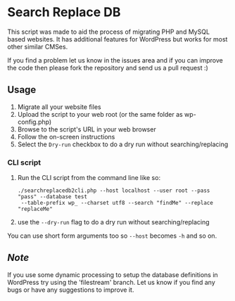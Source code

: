 # Search Replace DB

This script was made to aid the process of migrating PHP and MySQL based websites. It has additional features for WordPress but works for most other similar CMSes.

If you find a problem let us know in the issues area and if you can improve the code then please fork the repository and send us a pull request :)

## Usage

1. Migrate all your website files
2. Upload the script to your web root (or the same folder as wp-config.php)
3. Browse to the script's URL in your web browser
4. Follow the on-screen instructions
5. Select the `Dry-run` checkbox to do a dry run without searching/replacing

### CLI script

1. Run the CLI script from the command line like so:
   ```
   ./searchreplacedb2cli.php --host localhost --user root --pass "pass" --database test 
    --table-prefix wp_ --charset utf8 --search "findMe" --replace "replaceMe"
   ```
2. use the `--dry-run` flag to do a dry run without searching/replacing

You can use short form arguments too so `--host` becomes `-h` and so on.

## _Note_

If you use some dynamic processing to setup the database definitions in WordPress try using the 'filestream' branch. Let us know if you find any bugs or have any suggestions to improve it.
